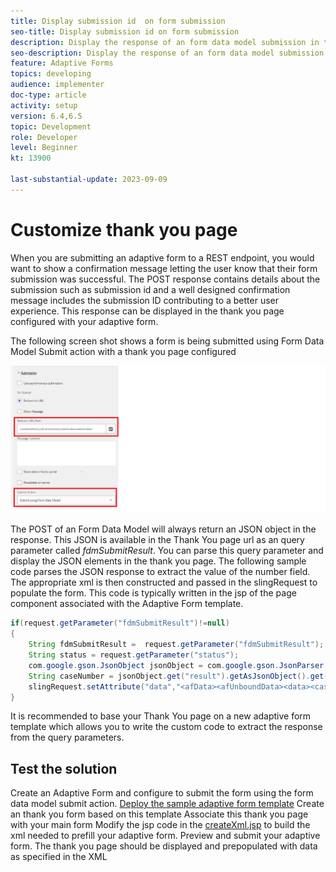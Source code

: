 ```yaml
---
title: Display submission id  on form submission
seo-title: Display submission id on form submission
description: Display the response of an form data model submission in thank you page
seo-description: Display the response of an form data model submission in thank you page
feature: Adaptive Forms
topics: developing
audience: implementer
doc-type: article
activity: setup
version: 6.4,6.5
topic: Development
role: Developer
level: Beginner
kt: 13900

last-substantial-update: 2023-09-09
---
```

# Customize thank you page

When you are submitting an adaptive form to a REST endpoint, you would want to show a confirmation message letting the user know that their form submission was successful. The POST response contains details about the submission such as submission id and a well designed confirmation message includes the submission ID contributing to a better user experience. This response can be displayed in the thank you page configured with your adaptive form.

The following screen shot shows a form is being submitted using Form Data Model Submit action with a thank you page configured

![thank-you-page](./assets/thank-you-page-fdm-submit.png)

The POST of an Form Data Model will always return an JSON object in the response. This JSON is available in the Thank You page url as an query parameter called _fdmSubmitResult_. You can parse this query parameter and display the JSON elements in the thank you page. 
The following sample code parses the JSON response to extract the value of the number field. The appropriate xml is then constructed and passed in the slingRequest to populate the form. This code is typically written in the jsp of the page component associated with the Adaptive Form template.

```java
if(request.getParameter("fdmSubmitResult")!=null)
{
    String fdmSubmitResult =  request.getParameter("fdmSubmitResult");
    String status = request.getParameter("status");
    com.google.gson.JsonObject jsonObject = com.google.gson.JsonParser.parseString(fdmSubmitResult).getAsJsonObject();
    String caseNumber = jsonObject.get("result").getAsJsonObject().get("number").getAsString();
    slingRequest.setAttribute("data","<afData><afUnboundData><data><caseNumber>"+caseNumber+"</caseNumber><status>"+status+"</status></data></afUnboundData></afData>");
}

```

It is recommended to base your Thank You page on a new adaptive form template which allows you to write the custom code to extract the response from the query parameters.

## Test the solution

Create an Adaptive Form and configure to submit the form using the form data model submit action. 
[Deploy the sample adaptive form template](assets/thank-you-page-template.zip)
Create an thank you form based on this template
Associate this thank you page with your main form
Modify the jsp code in the [createXml.jsp](http://localhost:4502/apps/thank-you-page-template/component/page/thankyoupage/createxml.jsp) to build the xml needed to prefill your adaptive form.
Preview and submit your adaptive form. 
The thank you page should be displayed and prepopulated with data as specified in the XML



